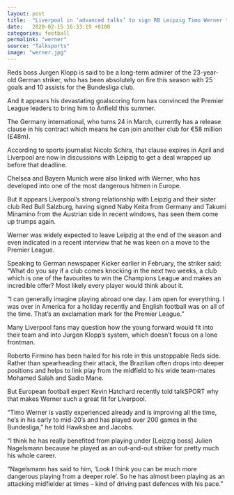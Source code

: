 ```yaml
---
layout: post  
title:  "Liverpool in ‘advanced talks’ to sign RB Leipzig Timo Werner this summer for just £48 million"
date:   2020-02-15 16:33:19 +0100
categories: football
permalink: "werner"
source: "Talksports"
image: "werner.jpg"
---
```


Reds boss Jurgen Klopp is said to be a long-term admirer of the 23-year-old German striker, who has been absolutely on fire this season with 25 goals and 10 assists for the Bundesliga club.

And it appears his devastating goalscoring form has convinced the Premier League leaders to bring him to Anfield this summer.

The Germany international, who turns 24 in March, currently has a release clause in his contract which means he can join another club for €58 million (£48m).

According to sports journalist Nicolo Schira, that clause expires in April and Liverpool are now in discussions with Leipzig to get a deal wrapped up before that deadline.

Chelsea and Bayern Munich were also linked with Werner, who has developed into one of the most dangerous hitmen in Europe.

But it appears Liverpool’s strong relationship with Leipzig and their sister club Red Bull Salzburg, having signed Naby Keita from Germany and Takumi Minamino from the Austrian side in recent windows, has seen them come up trumps again.

Werner was widely expected to leave Leipzig at the end of the season and even indicated in a recent interview that he was keen on a move to the Premier League.

Speaking to German newspaper Kicker earlier in February, the striker said: “What do you say if a club comes knocking in the next two weeks, a club which is one of the favourites to win the Champions League and makes an incredible offer? Most likely every player would think about it.

“I can generally imagine playing abroad one day. I am open for everything. I was over in America for a holiday recently and English football was on all of the time. That’s an exclamation mark for the Premier League.”

Many Liverpool fans may question how the young forward would fit into their team and into Jurgen Klopp’s system, which doesn’t focus on a lone frontman.

Roberto Firmino has been hailed for his role in this unstoppable Reds side. Rather than spearheading their attack, the Brazilian often drops into deeper positions and helps to link play from the midfield to his wide team-mates Mohamed Salah and Sadio Mane.

But European football expert Kevin Hatchard recently told talkSPORT why that makes Werner such a great fit for Liverpool.

“Timo Werner is vastly experienced already and is improving all the time, he’s in his early to mid-20’s and has played over 200 games in the Bundesliga,” he told Hawksbee and Jacobs.

“I think he has really benefited from playing under [Leipzig boss] Julien Nagelsmann because he played as an out-and-out striker for pretty much his whole career.

“Nagelsmann has said to him, ‘Look I think you can be much more dangerous playing from a deeper role’. So he has almost been playing as an attacking midfielder at times – kind of driving past defences with his pace.”

